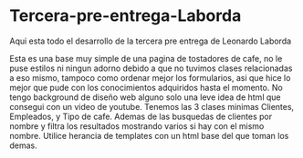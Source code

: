 # Tercera-pre-entrega-Laborda
Aqui esta todo el desarrollo de la tercera pre entrega de Leonardo Laborda

Esta es una base muy simple de una pagina de tostadores de cafe, no le puse estilos ni ningun adorno debido a que no tuvimos clases relacionadas a eso mismo, tampoco como ordenar mejor los formularios, asi que hice lo mejor que pude con los conocimientos adquiridos hasta el momento.
No tengo background de diseño web alguno solo una leve idea de html que consegui con un video de youtube.
Tenemos las 3 clases minimas Clientes, Empleados, y Tipo de cafe. Ademas de las busquedas de clientes por nombre y filtra los resultados mostrando varios si hay con el mismo nombre.
Utilice herancia de templates con un html base del que toman los demas.